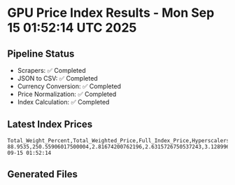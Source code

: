 # GPU Price Index Results - Mon Sep 15 01:52:14 UTC 2025

## Pipeline Status
- Scrapers: ✅ Completed
- JSON to CSV: ✅ Completed
- Currency Conversion: ✅ Completed
- Price Normalization: ✅ Completed
- Index Calculation: ✅ Completed

## Latest Index Prices
```
Total_Weight_Percent,Total_Weighted_Price,Full_Index_Price,Hyperscalers_Only_Price,Non_Hyperscalers_Only_Price,Hyperscaler_Weight,Non_Hyperscaler_Weight,Calculation_Date
88.9535,250.55906017500004,2.81674200762196,2.6315726750537243,3.128996995183234,55.84,33.113499999999995,2025-09-15 01:52:14
```

## Generated Files
```
```
